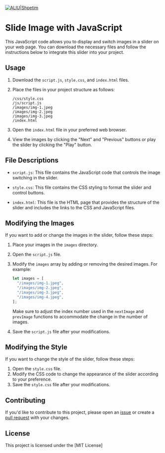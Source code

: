 [![ALIU|Shpetim](https://bdesign-agency.com/wp-content/uploads/2023/04/dTxpPi9lDf.thumb_-1.png)](https://codepen.io/shpetimaliu)


# Slide Image with JavaScript

This JavaScript code allows you to display and switch images in a slider on your web page. You can download the necessary files and follow the instructions below to integrate this slider into your project.

## Usage

1. Download the `script.js`, `style.css`, and `index.html` files.
2. Place the files in your project structure as follows:

   ```
   /css/style.css
   /js/script.js
   /images/img-1.jpeg
   /images/img-2.jpeg
   /images/img-3.jpeg
   /index.html
   ```

3. Open the `index.html` file in your preferred web browser.
4. View the images by clicking the "Next" and "Previous" buttons or play the slider by clicking the "Play" button.

## File Descriptions

- `script.js`: This file contains the JavaScript code that controls the image switching in the slider.

- `style.css`: This file contains the CSS styling to format the slider and control buttons.

- `index.html`: This file is the HTML page that provides the structure of the slider and includes the links to the CSS and JavaScript files.

## Modifying the Images

If you want to add or change the images in the slider, follow these steps:

1. Place your images in the `images` directory.
2. Open the `script.js` file.
3. Modify the `images` array by adding or removing the desired images. For example:

   ```javascript
   let images = [
     "/images/img-1.jpeg",
     "/images/img-2.jpeg",
     "/images/img-3.jpeg",
     "/images/img-4.jpeg",
   ];
   ```

   Make sure to adjust the index number used in the `nextImage` and `prevImage` functions to accommodate the change in the number of images.

4. Save the `script.js` file after your modifications.

## Modifying the Style

If you want to change the style of the slider, follow these steps:

1. Open the `style.css` file.
2. Modify the CSS code to change the appearance of the slider according to your preference.
3. Save the `style.css` file after your modifications.

## Contributing

If you'd like to contribute to this project, please open an [issue](https://github.com/shpetimaliu/slider/issues) or create a [pull request](https://github.com/shpetimaliu/slider/pulls) with your changes.

## License

This project is licensed under the [MIT License]
